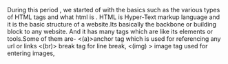 
During this period , we started of with the basics such as the various types of HTML tags and what html is . HTML is Hyper-Text markup language and it is the basic structure of a website.Its basically the backbone or building block to any website. And it has many tags which are like its elements or tools.Some of them are-
<(a)>anchor tag which is used for referencing any url or links
<(br)> break tag for line break,
<(img) > image tag used for entering images,

<script> script tag used to write javascript in html or reference it to an exterenal js using src=""
<(p)> paragraph tag is used to write paragraphs in body
<(h1,h2,h3..)>heading tags used to write headings with their size proprtional to their numbers
<(header)> header tag used for header
used for sectioning your components in the body
and so on...
The next thing we learned was css and it stands for cascading-style sheets.And its basically the make up of our HTML , we use it to present and design our html nicely 3 types of css
Inline -is when we use it in the body section attached with the element
Internal- is when we create a style tag in the head and style elements particularly
external-separate CSS file which contains only style property with the help of tag attributes written in a separate file with .css extension and should be linked to the HTML document using link tag
